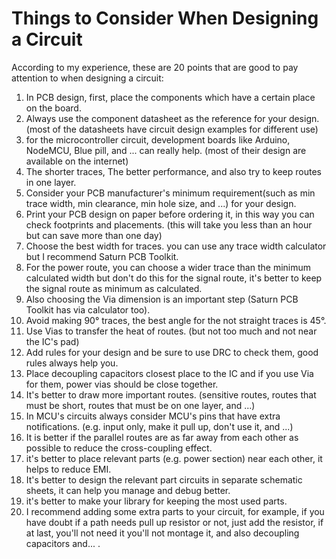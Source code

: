 # Things to Consider When Designing a Circuit
According to my experience, these are 20 points that are good to pay attention to when designing a circuit:

1. In PCB design, first, place the components which have a certain place on the board.
2. Always use the component datasheet as the reference for your design. (most of the datasheets have circuit design examples for different use)
3. for the microcontroller circuit, development boards like Arduino, NodeMCU, Blue pill, and ... can really help. (most of their design are available on the internet)
4. The shorter traces, The better performance, and also try to keep routes in one layer.
5. Consider your PCB manufacturer's minimum requirement(such as min trace width, min clearance, min hole size, and ...) for your design.
6. Print your PCB design on paper before ordering it, in this way you can check footprints and placements. (this will take you less than an hour but can save more than one day)
7. Choose the best width for traces. you can use any trace width calculator but I recommend Saturn PCB Toolkit.
8. For the power route, you can choose a wider trace than the minimum calculated width but don't do this for the signal route, it's better to keep the signal route as minimum as calculated.
9. Also choosing the Via dimension is an important step (Saturn PCB Toolkit has via calculator too).
10. Avoid making 90&deg; traces, the best angle for the not straight traces is 45&deg;.
11. Use Vias to transfer the heat of routes. (but not too much and not near the IC's pad)
12. Add rules for your design and be sure to use DRC to check them, good rules always help you.
13. Place decoupling capacitors closest place to the IC and if you use Via for them, power vias should be close together.
14. It's better to draw more important routes. (sensitive routes, routes that must be short, routes that must be on one layer, and ...) 
15. In MCU's circuits always consider MCU's pins that have extra notifications. (e.g. input only, make it pull up, don't use it, and ...)
16. It is better if the parallel routes are as far away from each other as possible to reduce the cross-coupling effect.
17. it's better to place relevant parts (e.g. power section) near each other, it helps to reduce EMI.
18. It's better to design the relevant part circuits in separate schematic sheets, it can help you manage and debug better.
19. it's better to make your library for keeping the most used parts.
20. I recommend adding some extra parts to your circuit, for example, if you have doubt if a path needs pull up resistor or not, just add the resistor, if at last, you'll not need it you'll not montage it, and also decoupling capacitors and... .

